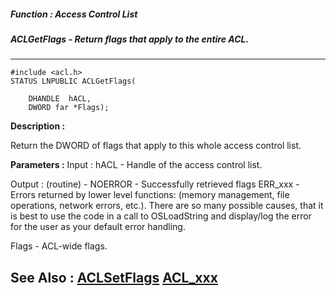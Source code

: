 ##### Function : Access Control List
##### ACLGetFlags - Return flags that apply to the entire ACL.
---
```
#include <acl.h>
STATUS LNPUBLIC ACLGetFlags(

	DHANDLE  hACL,
	DWORD far *Flags);
```
**Description :**

Return the DWORD of flags that apply to this whole access control list.

**Parameters :**
Input :
hACL  -  Handle of the access control list.

Output :
(routine)  -  NOERROR - Successfully retrieved flags
ERR_xxx - Errors returned by lower level functions: (memory management, file operations, network errors, etc.).  There are so many possible causes, that it is best to use the code in a call to OSLoadString and display/log the error for the user as your default error handling.



Flags  -  ACL-wide flags.


**See Also :**
[ACLSetFlags](/domino-c-api-docs/reference/Func/ACLSetFlags)
[ACL_xxx](/domino-c-api-docs/reference/Symb/ACL_xxx)
---
